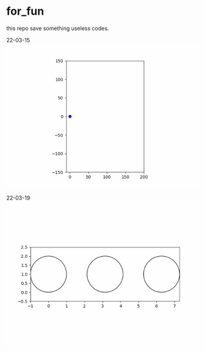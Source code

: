 # for_fun

this repo save something useless codes.

22-03-15
![gif](./gifs/ball_trajectory.gif)

22-03-19
![gif](./gifs/cycloid_line.gif)
